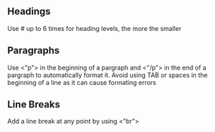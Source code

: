 ## Headings
Use # up to 6 times for heading levels, the more the smaller
## Paragraphs 
Use <"p"> in the beginning of a pargraph and <"/p"> in the end of a pargraph to automatically format it.
Avoid using TAB or spaces in the beginning of a line as it can cause formating errors

## Line Breaks
Add a line break at any point by using <"br">
